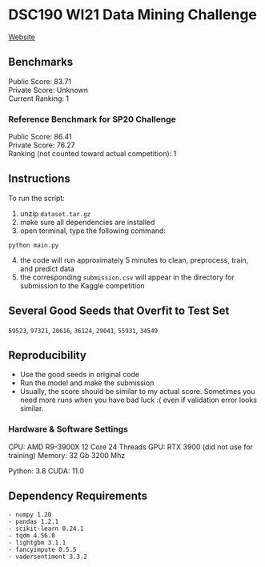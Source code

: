 # DSC190 WI21 Data Mining Challenge

[Website](https://www.kaggle.com/c/ucsd-dsc190-wi21-introduction-to-data-mining/overview)

## Benchmarks
Public Score: 83.71  
Private Score: Unknown  
Current Ranking: 1  

### Reference Benchmark for SP20 Challenge
Public Score: 86.41  
Private Score: 76.27  
Ranking (not counted toward actual competition): 1  

## Instructions
To run the script:
1. unzip `dataset.tar.gz`
2. make sure all dependencies are installed
3. open terminal, type the following command:
```
python main.py
```
4. the code will run approximately 5 minutes to clean, preprocess, train, and predict data
5. the corresponding `submission.csv` will appear in the directory for submission to the Kaggle competition

## Several Good Seeds that Overfit to Test Set
`59523`, `97321`, `20616`, `36124`, `29041`, `55931`, `34549`

## Reproducibility
- Use the good seeds in original code
- Run the model and make the submission
- Usually, the score should be similar to my actual score. Sometimes you need more runs when you have bad luck :( even if validation error looks similar.

### Hardware & Software Settings

CPU: AMD R9-3900X 12 Core 24 Threads
GPU: RTX 3900 (did not use for training)
Memory: 32 Gb 3200 Mhz

Python: 3.8
CUDA: 11.0

## Dependency Requirements
```
- numpy 1.20
- pandas 1.2.1
- scikit-learn 0.24.1
- tqdm 4.56.0
- lightgbm 3.1.1
- fancyimpute 0.5.5
- vadersentiment 3.3.2
```

